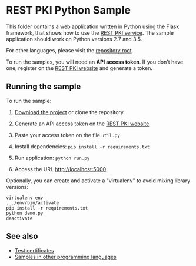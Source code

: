 REST PKI Python Sample
======================

This folder contains a web application written in Python using the Flask framework, that shows how to use the
[REST PKI service](https://pki.rest/). The sample application should work on Python versions 2.7 and 3.5.

For other languages, please visit the [repository root](https://github.com/LacunaSoftware/RestPkiSamples).

To run the samples, you will need an **API access token**. If you don't have one, register on the
[REST PKI website](https://pki.rest/) and generate a token.

Running the sample
------------------

To run the sample:

1. [Download the project](https://github.com/LacunaSoftware/RestPkiSamples/archive/master.zip)
   or clone the repository

2. Generate an API access token on the [REST PKI website](https://pki.rest/)

3. Paste your access token on the file `util.py`
   
4. Install dependencies: `pip install -r requirements.txt`

5. Run application: `python run.py`

6. Access the URL [http://localhost:5000](http://localhost:5000)

Optionally, you can create and activate a "virtualenv" to avoid mixing library versions:

    virtualenv env
    . ./env/bin/activate
    pip install -r requirements.txt
    python demo.py
    deactivate

See also
--------

* [Test certificates](../TestCertificates.md)
* [Samples in other programming languages](https://github.com/LacunaSoftware/RestPkiSamples)
